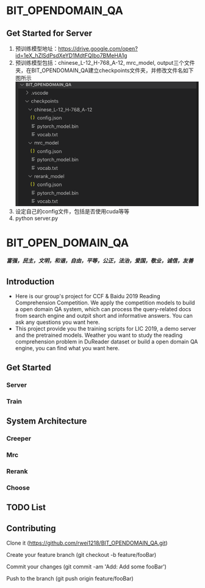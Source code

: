 # BIT_OPENDOMAIN_QA
## Get Started for Server
1. 预训练模型地址：https://drive.google.com/open?id=1eX_hZlSdPsdXeYD1MdtFQIbo7BMeHA1g
2. 预训练模型包括：chinese_L-12_H-768_A-12, mrc_model, output三个文件夹，在BIT_OPENDOMAIN_QA建立checkpoints文件夹，并修改文件名如下图所示
![checkpoints](pictures/p1.png)
3. 设定自己的config文件，包括是否使用cuda等等
4. python server.py


# BIT_OPEN_DOMAIN_QA
###### **富强，民主，文明，和谐，自由，平等，公正，法治，爱国，敬业，诚信，友善**
## Introduction
* Here is our group's project for CCF & Baidu 2019 Reading Comprehension Competition. We apply the competition models to build a open domain QA system, which can process the query-related docs from search engine and outpit short and informative answers. You can ask any questions you want here. 
* This project provide you the training scripts for LIC 2019, a demo server and the pretrained models. Weather you want to study the reading comprehension problem in DuReader dataset or build a open domain QA engine, you can find what you want here.

## Get Started
### Server
### Train
## System Architecture
### Creeper
### Mrc
### Rerank
### Choose
## TODO List
## Contributing
Clone it (https://github.com/rwei1218/BIT_OPENDOMAIN_QA.git)

Create your feature branch (git checkout -b feature/fooBar)

Commit your changes (git commit -am 'Add: Add some fooBar')

Push to the branch (git push origin feature/fooBar)
